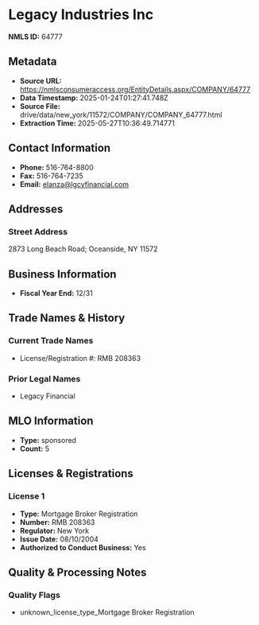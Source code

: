 # Legacy Industries Inc

**NMLS ID:** 64777

## Metadata
- **Source URL:** https://nmlsconsumeraccess.org/EntityDetails.aspx/COMPANY/64777
- **Data Timestamp:** 2025-01-24T01:27:41.748Z
- **Source File:** drive/data/new_york/11572/COMPANY/COMPANY_64777.html
- **Extraction Time:** 2025-05-27T10:36:49.714771

## Contact Information
- **Phone:** 516-764-8800
- **Fax:** 516-764-7235
- **Email:** elanza@lgcyfinancial.com

## Addresses
### Street Address
2873 Long Beach Road; Oceanside, NY 11572

## Business Information
- **Fiscal Year End:** 12/31

## Trade Names & History
### Current Trade Names
- License/Registration #: RMB 208363

### Prior Legal Names
- Legacy Financial

## MLO Information
- **Type:** sponsored
- **Count:** 5

## Licenses & Registrations

### License 1
- **Type:** Mortgage Broker Registration
- **Number:** RMB 208363
- **Regulator:** New York
- **Issue Date:** 08/10/2004
- **Authorized to Conduct Business:** Yes

## Quality & Processing Notes
### Quality Flags
- unknown_license_type_Mortgage Broker Registration
